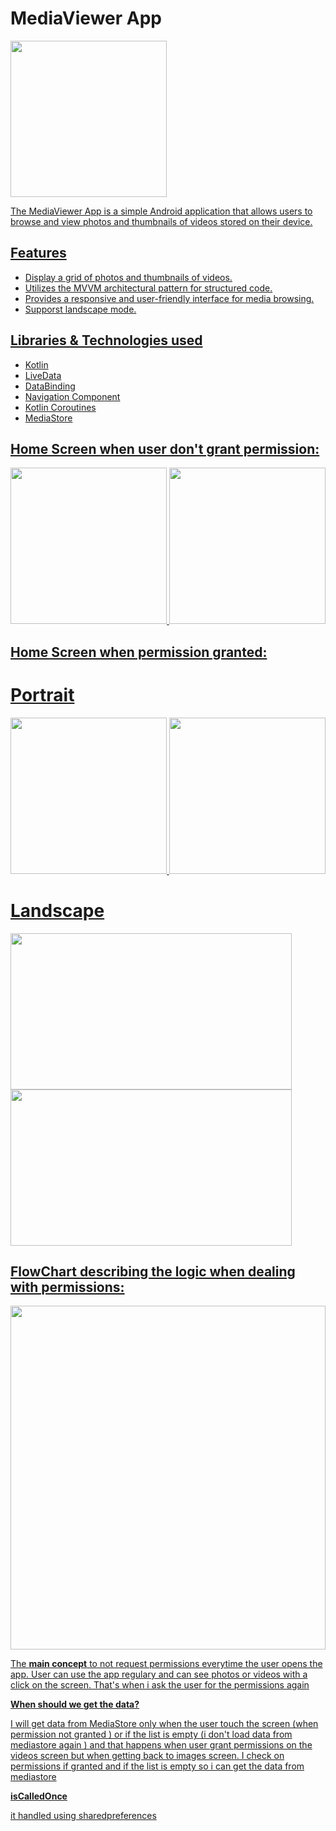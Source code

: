# MediaViewer App
<a href="https://drive.google.com/uc?export=view&id=1SCtccVf0J7BC5kw1OZZ_LZOBmVBsHKIq"><img src="https://drive.google.com/uc?export=view&id=1SCtccVf0J7BC5kw1OZZ_LZOBmVBsHKIq" style="width: 250px; height: 250px max-width: 50%; height: auto"/>
<p>The MediaViewer App is a simple Android application that allows users to browse and view photos and thumbnails of videos stored on their device.</p>

## Features

- Display a grid of photos and thumbnails of videos.
- Utilizes the MVVM architectural pattern for structured code.
- Provides a responsive and user-friendly interface for media browsing.
- Supporst landscape mode.

## Libraries & Technologies used

- Kotlin
- LiveData
- DataBinding
- Navigation Component
- Kotlin Coroutines
- MediaStore

## Home Screen when user don't grant permission:

<a href="https://drive.google.com/uc?export=view&id=1NCPSsFKZ8T9GviRtJjoaGOgkC6D2JNV_"><img src="https://drive.google.com/uc?export=view&id=1NCPSsFKZ8T9GviRtJjoaGOgkC6D2JNV_" style="width: 250px; height: 250px max-width: 50%; height: auto"/>
<a href="https://drive.google.com/uc?export=view&id=1N9vDgmZODtQp_C0CD7PRNgt2gGLxARhQ"><img src="https://drive.google.com/uc?export=view&id=1N9vDgmZODtQp_C0CD7PRNgt2gGLxARhQ" style="width: 250px; height: 250px max-width: 50%; height: auto"/>

## Home Screen when permission granted:

# Portrait
<div></div>
<a href="https://drive.google.com/uc?export=view&id=1MftQ_vt6SYMOfGxlG2njUmXn9Tawz7JL"><img src="https://drive.google.com/uc?export=view&id=1MftQ_vt6SYMOfGxlG2njUmXn9Tawz7JL" style="width: 250px; height: 250px max-width: 50%; height: auto" />
<a href="https://drive.google.com/uc?export=view&id=1MwswFK6pGHMMHTePtQtaIXU2FQxM4Gal"><img src="https://drive.google.com/uc?export=view&id=1MwswFK6pGHMMHTePtQtaIXU2FQxM4Gal" style="width: 250px; height: 250px max-width: 50%; height: auto" />

# Landscape
<div></div>
<a href="https://drive.google.com/uc?export=view&id=1N71ChMiwycMOxmjnoE7RJgsmraE7H1uy"><img src="https://drive.google.com/uc?export=view&id=1N71ChMiwycMOxmjnoE7RJgsmraE7H1uy" style="width: 450px; height: 250px;"/>
<br>
<a href="https://drive.google.com/uc?export=view&id=1N7RZvGZKwTVCfk3V-ZV7p7fth0iktskQ"><img src="https://drive.google.com/uc?export=view&id=1N7RZvGZKwTVCfk3V-ZV7p7fth0iktskQ" style="width: 450px; height: 250px;"/>

## FlowChart describing the logic when dealing with permissions:
<a href="https://drive.google.com/uc?export=view&id=1QnDAbwvzlp-cXYq6NxojmukoV47mhlHl"><img src="https://drive.google.com/uc?export=view&id=1QnDAbwvzlp-cXYq6NxojmukoV47mhlHl" style="width: 100%; height: 550px;"/>
<p>The <b>main concept</b> to not request permissions everytime the user opens the app. User can use the app regulary and can see photos or videos with a click on the screen. That's when i ask the user for the permissions again</p>
<p><b>When should we get the data?</b></p>
<p>I will get data from MediaStore only when the user touch the screen (when permission not granted ) or if the list is empty (i don't load data from mediastore again ) and that happens when user grant permissions on the videos screen but when getting back to images screen. I check on permissions if granted and if the list is empty so i can get the data from mediastore</p>
<p><b>isCalledOnce</b></p>
<p>it handled using sharedpreferences</p>
